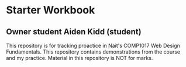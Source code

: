 # Starter Workbook

## Owner student Aiden Kidd (student)

This repository is for tracking proactice in Nait's COMP1017 Web Design Fundamentals. This repository contains demonstrations from the course and my practice. Material in this repository is NOT for marks.

